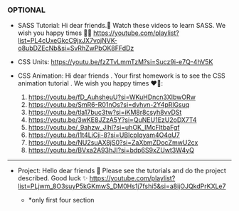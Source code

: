 ### OPTIONAL

- SASS Tutorial:
  Hi dear friends.👋 Watch these videos to learn SASS. We wish you happy times 💖🌹
  https://youtube.com/playlist?list=PL4cUxeGkcC9jxJX7vojNVK-o8ubDZEcNb&si=SvRhZwPbOK8FFdDz

- CSS Units:
  https://youtu.be/fzZTvLmmTzM?si=Sucz9i-e7Q-4hV5K

- CSS Animation:
  Hi dear friends . Your first homework is to see the CSS animation tutorial . We wish you happy times ♥️🌹:
  1. https://youtu.be/fD_AuhsheuU?si=WKuHDncn3XIbwORw
  2. https://youtu.be/SmR6-R01nOs?si=dvhvn-2Y4pRlGsuq
  3. https://youtu.be/tla17buc3tw?si=iKM8r8csyh8vvDSt
  4. https://youtu.be/3wKE8JZzA5Y?si=QuNEU1EzU2oDX7T4
  5. https://youtu.be/_9ahzw_JlhI?si=uhOK_IMcFltbaFgf
  6. https://youtu.be/I1t4LiCji-8?si=UBIcpIqyam4O4qU7
  7. https://youtu.be/NU2suAX8jS0?si=ZaXbmZDocZmwU2cx
  8. https://youtu.be/BVxa2A93hJI?si=bdp6S9xZUwt3W4yQ

---

- Project:
  Hello dear friends 👋 Please see the tutorials and do the project described. Good luck ✨
  https://youtube.com/playlist?list=PLjwm_8O3suyP5kGKmwS_DM0Hs1j7fshi5&si=a8ijOJQkdPrKXLe7

  - \*only first four section
